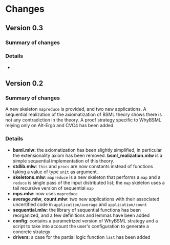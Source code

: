 # Changes

## Version 0.3

### Summary of changes

### Details

- 
## Version 0.2

### Summary of changes

A new skeleton `mapreduce` is provided, and two new applications. A sequential realization of the axiomatization of BSML theory shows there is not any contradiction in the theory. A proof strategy specific to WhyBSML relying only on Alt-Ergo and CVC4 has been added.

### Details

- **bsml.mlw:** the axiomatization has been slightly simplified, in particular the 
  extensionality axiom has been removed. **bsml_realization.mlw** is a simple sequential
  implementation of this theory.
- **stdlib.mlw**: `this` and `procs` are now constants instead of functions taking a
  value of type `unit` as argument.
- **skeletons.mlw**: `mapreduce` is a new skeleton that performs a `map` and a `reduce` is single pass of the input distributed list; the `map` skeleton uses a tail recursive version of sequential `map`
- **mps.mlw**: now uses `mapreduce`
- **average.mlw**, **count.mlw**: two new applications with their associated uncertified code in `application/average` and `application/count`
- **sequential.mlw**: the library of sequential functions has been reorganized, and a few definitions and lemmas have been added
- **config**: contains a parametrized version of WhyBSML strategy and a script to take into account the user's configuration to generate a concrete strategy
- **drivers**: a case for the partial logic function `last` has been added